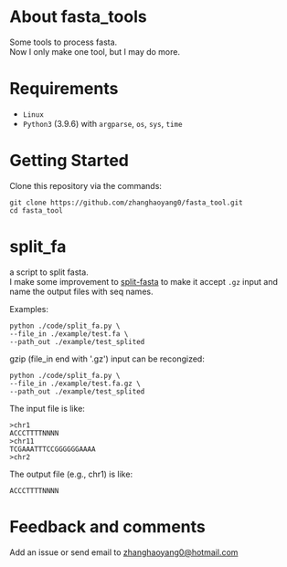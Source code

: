 
# About fasta_tools
Some tools to process fasta.  
Now I only make one tool, but I may do more.   

# Requirements 
- `Linux` 
- `Python3` (3.9.6) with `argparse`, `os`, `sys`, `time`

# Getting Started
Clone this repository via the commands:
```  
git clone https://github.com/zhanghaoyang0/fasta_tool.git
cd fasta_tool
```

# split_fa
a script to split fasta.  
I make some improvement to [split-fasta](https://github.com/uditvashisht/split-fasta) to make it accept `.gz` input and name the output files with seq names.

Examples:
```
python ./code/split_fa.py \
--file_in ./example/test.fa \
--path_out ./example/test_splited
```
gzip (file_in end with '.gz') input can be recongized: 
```
python ./code/split_fa.py \
--file_in ./example/test.fa.gz \
--path_out ./example/test_splited
```
The input file is like:
```
>chr1
ACCCTTTTNNNN
>chr11
TCGAAATTTCCGGGGGGAAAA
>chr2
```
The output file (e.g., chr1) is like:
```
ACCCTTTTNNNN
```

# Feedback and comments
Add an issue or send email to zhanghaoyang0@hotmail.com